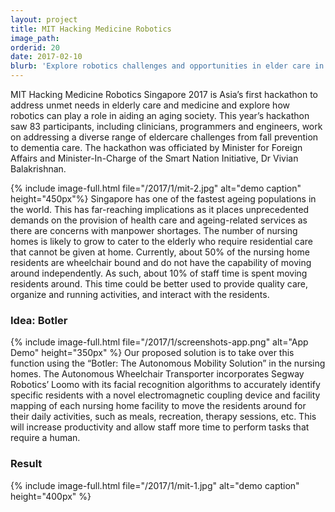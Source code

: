 ```yaml
---
layout: project
title: MIT Hacking Medicine Robotics
image_path: 
orderid: 20
date: 2017-02-10
blurb: 'Explore robotics challenges and opportunities in elder care in response to aging populations around the world.'
---
```

MIT Hacking Medicine Robotics Singapore 2017 is Asia’s first hackathon to address unmet needs in elderly care and medicine and explore how robotics can play a role in aiding an aging society. This year’s hackathon saw 83 participants, including clinicians, programmers and engineers, work on addressing a diverse range of eldercare challenges from fall prevention to dementia care. The hackathon was officiated by Minister for Foreign Affairs and Minister-In-Charge of the Smart Nation Initiative, Dr Vivian Balakrishnan.
<!--more-->

 {% include image-full.html file="/2017/1/mit-2.jpg" alt="demo caption" height="450px"%}
Singapore has one of the fastest ageing populations in the world. This has far-reaching implications as it places unprecedented demands on the provision of health care and ageing-related services as there are concerns with manpower shortages. The number of nursing homes is likely to grow to cater to the elderly who require residential care that cannot be given at home. Currently, about 50% of the nursing home residents are wheelchair bound and do not have the capability of moving around independently. As such, about 10% of staff time is spent moving residents around. This time could be better used to provide quality care, organize and running activities, and interact with the residents.

### Idea: Botler
{% include image-full.html file="/2017/1/screenshots-app.png" alt="App Demo" height="350px" %}
Our proposed solution is to take over this function using the “Botler: The Autonomous Mobility Solution” in the nursing homes. The Autonomous Wheelchair Transporter incorporates Segway Robotics’ Loomo with its facial recognition algorithms to accurately identify specific residents with a novel electromagnetic coupling device and facility mapping of each nursing home facility to move the residents around for their daily activities, such as meals, recreation, therapy sessions, etc. This will increase productivity and allow staff more time to perform tasks that require a human.

### Result
{% include image-full.html file="/2017/1/mit-1.jpg" alt="demo caption" height="400px" %}